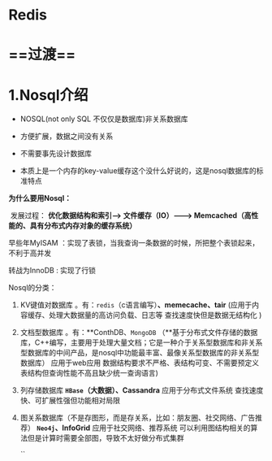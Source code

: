 # Redis



# ==过渡==

# 1.Nosql介绍

- NOSQL(not only SQL 不仅仅是数据库)非关系数据库

- 方便扩展，数据之间没有关系

- 不需要事先设计数据库

- 本质上是一个内存的key-value缓存这个没什么好说的，这是nosql数据库的标准特点

  

**为什么要用Nosql：**

​	发展过程： **优化数据结构和索引--> 文件缓存（IO）---> Memcached（高性能的、具有分布式内存对象的缓存系统）**



早些年MyISAM ：实现了表锁，当我查询一条数据的时候，所把整个表锁起来，不利于高并发

转战为InnoDB : 实现了行锁



Nosql的分类：

1. KV键值对数据库 。有：`redis`（c语言编写）**、memecache、tair** (应用于内容缓存、处理大数据量的高访问负载、日志等
   查找速度快但是数据无结构化 )

2. 文档型数据库 。有：**ConthDB、`MongoDB` （**基于分布式文件存储的数据库，C++编写，主要用于处理大量文档；它是一种介于关系型数据库和非关系型数据库的中间产品，是nosql中功能最丰富、最像关系型数据库的非关系型数据库）
   应用于web应用
   数据结构要求不严格、表结构可变、不需要预定义表结构但查询性能不高且缺少统一查询语言)

3. 列存储数据库
   **`HBase`（大数据）、Cassandra**
   应用于分布式文件系统
   查找速度快、可扩展性强但功能相对局限

4. 图关系数据库（不是存图形，而是存关系，比如：朋友圈、社交网络、广告推荐）
   **`Neo4j`、InfoGrid**
   应用于社交网络、推荐系统
   可以利用图结构相关的算法但是计算时需要全部图，导致不太好做分布式集群

   

   

   ``